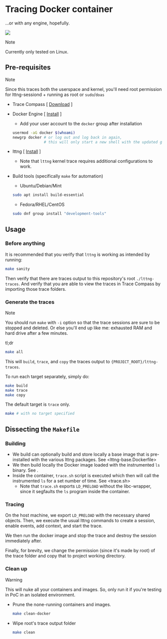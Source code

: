 # Tracing Docker container

...or with any engine, hopefully.

![](https://badgen.net/badge/status/proof%20of%20concept/purple?icon=github)

> [!NOTE]
> 
> Currently only tested on Linux.

## Pre-requisites

> [!NOTE]
>
> Since this traces both the userspace and kernel, you'll need root permission for lttng-sessiond + running as root or `sudo`/`doas`

- Trace Compass \[ [Download](https://projects.eclipse.org/projects/tools.tracecompass/downloads) \]
- Docker Engine \[ [Install](https://docs.docker.com/engine/install/) \]
  - Add your user account to the `docker` group after installation
  ```sh
  usermod -aG docker $(whoami)
  newgrp docker # or log out and log back in again, 
                # this will only start a new shell with the updated group permission
  ```
- lttng \[ [Install](https://lttng.org/download/) \]
  - Note that `lttng` kernel trace requires additional configurations to work.
- Build tools (specifically `make` for automation)

  - Ubuntu/Debian/Mint

  ```sh
  sudo apt install build-essential
  ```

  - Fedora/RHEL/CentOS

  ```sh
  sudo dnf group install "development-tools"
  ```

## Usage

### Before anything

It is recommended that you verify that `lttng` is working as intended by running: 

```sh
make sanity
```

Then verify that there are traces output to this repository's root `./lttng-traces`. And verify that you are able to view the traces in Trace Compass by importing those trace folders.


### Generate the traces

> [!NOTE]
>
> You should run `make` with `-i` option so that the trace sessions are sure to be stopped and deleted. Or else you'll end up like me: exhausted RAM and hard drive after a few minutes.

tl;dr

```sh
make all
```

This will `build`, `trace`, and `copy` the traces output to `{PROJECT_ROOT}/lttng-traces`.

To run each target separately, simply do:

```sh
make build
make trace
make copy
```

The default target is `trace` only.

```sh
make # with no target specified
```

## Dissecting the `Makefile`

### Building

- We build can optionally build and store locally a base image that is pre-installed with the various lttng packages. See <lttng-base.Dockerfile>
- We then build locally the Docker image loaded with the instrumented `ls` binary. See <Dockerfile>.
- Inside the container, `trace.sh` script is executed which then will call the instrumented `ls` for a set number of time. See <trace.sh>
  - Note that `trace.sh` exports `LD_PRELOAD` without the libc-wrapper, since it segfaults the `ls` program inside the container.

### Tracing

On the host machine, we export `LD_PRELOAD` with the necessary shared objects. Then, we execute the usual lttng commands to create a session, enable events, add context, and start the trace.

We then run the docker image and stop the trace and destroy the session immediately after.

Finally, for brevity, we change the permission (since it's made by root) of the trace folder and copy that to project working directory.

### Clean up

> [!WARNING]
> This will nuke all your containers and images. So, only run it if you're testing in PoC in an isolated environment.

- Prune the none-running containers and images.
  ```sh
  make clean-docker
  ```

- Wipe root's trace output folder
  ```sh
  make clean
  ```